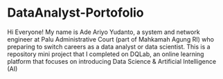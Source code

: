 # DataAnalyst-Portofolio
Hi Everyone! My name is Ade Ariyo Yudanto, a system and network engineer at Palu Administrative Court (part of Mahkamah Agung RI) who preparing to switch careers as a data analyst or data scientist. This is a repository mini project that I completed on DQLab, an online learning platform that focuses on introducing Data Science & Artificial Intelligence (AI)

